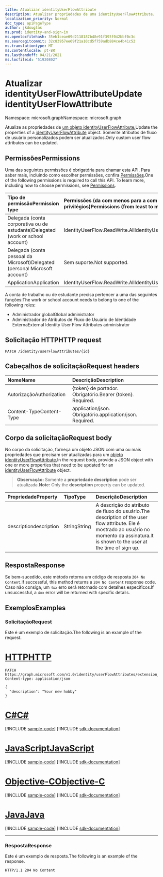 ```yaml
---
title: Atualizar identityUserFlowAttribute
description: Atualizar propriedades de uma identityUserFlowAttribute.
localization_priority: Normal
doc_type: apiPageType
author: jkdouglas
ms.prod: identity-and-sign-in
ms.openlocfilehash: 35eb1ceae69d2118187b48e91f395f042bbf0c3c
ms.sourcegitcommit: 32c83957ee69f21a10cd5f759adb884ce4b41c52
ms.translationtype: MT
ms.contentlocale: pt-BR
ms.lasthandoff: 04/21/2021
ms.locfileid: "51920802"
---
```

# <a name="update-identityuserflowattribute"></a><span data-ttu-id="f4194-103">Atualizar identityUserFlowAttribute</span><span class="sxs-lookup"><span data-stu-id="f4194-103">Update identityUserFlowAttribute</span></span>

<span data-ttu-id="f4194-104">Namespace: microsoft.graph</span><span class="sxs-lookup"><span data-stu-id="f4194-104">Namespace: microsoft.graph</span></span>

<span data-ttu-id="f4194-105">Atualize as propriedades de [um objeto identityUserFlowAttribute.](../resources/identityuserflowattribute.md)</span><span class="sxs-lookup"><span data-stu-id="f4194-105">Update the properties of a [identityUserFlowAttribute](../resources/identityuserflowattribute.md) object.</span></span> <span data-ttu-id="f4194-106">Somente atributos de fluxo de usuário personalizados podem ser atualizados.</span><span class="sxs-lookup"><span data-stu-id="f4194-106">Only custom user flow attributes can be updated.</span></span>

## <a name="permissions"></a><span data-ttu-id="f4194-107">Permissões</span><span class="sxs-lookup"><span data-stu-id="f4194-107">Permissions</span></span>

<span data-ttu-id="f4194-p102">Uma das seguintes permissões é obrigatória para chamar esta API. Para saber mais, incluindo como escolher permissões, confira [Permissões](/graph/permissions-reference).</span><span class="sxs-lookup"><span data-stu-id="f4194-p102">One of the following permissions is required to call this API. To learn more, including how to choose permissions, see [Permissions](/graph/permissions-reference).</span></span>

|<span data-ttu-id="f4194-110">Tipo de permissão</span><span class="sxs-lookup"><span data-stu-id="f4194-110">Permission type</span></span>      | <span data-ttu-id="f4194-111">Permissões (da com menos para a com mais privilégios)</span><span class="sxs-lookup"><span data-stu-id="f4194-111">Permissions (from least to most privileged)</span></span>              |
|:--------------------|:---------------------------------------------------------|
|<span data-ttu-id="f4194-112">Delegada (conta corporativa ou de estudante)</span><span class="sxs-lookup"><span data-stu-id="f4194-112">Delegated (work or school account)</span></span>|<span data-ttu-id="f4194-113">IdentityUserFlow.ReadWrite.All</span><span class="sxs-lookup"><span data-stu-id="f4194-113">IdentityUserFlow.ReadWrite.All</span></span>|
|<span data-ttu-id="f4194-114">Delegada (conta pessoal da Microsoft)</span><span class="sxs-lookup"><span data-stu-id="f4194-114">Delegated (personal Microsoft account)</span></span>| <span data-ttu-id="f4194-115">Sem suporte.</span><span class="sxs-lookup"><span data-stu-id="f4194-115">Not supported.</span></span>|
|<span data-ttu-id="f4194-116">Application</span><span class="sxs-lookup"><span data-stu-id="f4194-116">Application</span></span>| <span data-ttu-id="f4194-117">IdentityUserFlow.ReadWrite.All</span><span class="sxs-lookup"><span data-stu-id="f4194-117">IdentityUserFlow.ReadWrite.All</span></span>|

<span data-ttu-id="f4194-118">A conta de trabalho ou de estudante precisa pertencer a uma das seguintes funções:</span><span class="sxs-lookup"><span data-stu-id="f4194-118">The work or school account needs to belong to one of the following roles:</span></span>

* <span data-ttu-id="f4194-119">Administrador global</span><span class="sxs-lookup"><span data-stu-id="f4194-119">Global administrator</span></span>
* <span data-ttu-id="f4194-120">Administrador de Atributos de Fluxo de Usuário de Identidade Externa</span><span class="sxs-lookup"><span data-stu-id="f4194-120">External Identity User Flow Attributes administrator</span></span>

## <a name="http-request"></a><span data-ttu-id="f4194-121">Solicitação HTTP</span><span class="sxs-lookup"><span data-stu-id="f4194-121">HTTP request</span></span>

<!-- { "blockType": "ignored" } -->

```http
PATCH /identity/userFlowAttributes/{id}
```

## <a name="request-headers"></a><span data-ttu-id="f4194-122">Cabeçalhos de solicitação</span><span class="sxs-lookup"><span data-stu-id="f4194-122">Request headers</span></span>

|<span data-ttu-id="f4194-123">Nome</span><span class="sxs-lookup"><span data-stu-id="f4194-123">Name</span></span>|<span data-ttu-id="f4194-124">Descrição</span><span class="sxs-lookup"><span data-stu-id="f4194-124">Description</span></span>|
|:---------------|:----------|
|<span data-ttu-id="f4194-125">Autorização</span><span class="sxs-lookup"><span data-stu-id="f4194-125">Authorization</span></span>|<span data-ttu-id="f4194-p103">{token} de portador. Obrigatório.</span><span class="sxs-lookup"><span data-stu-id="f4194-p103">Bearer {token}. Required.</span></span>|
|<span data-ttu-id="f4194-128">Content-Type</span><span class="sxs-lookup"><span data-stu-id="f4194-128">Content-Type</span></span>|<span data-ttu-id="f4194-p104">application/json. Obrigatório.</span><span class="sxs-lookup"><span data-stu-id="f4194-p104">application/json. Required.</span></span>|

## <a name="request-body"></a><span data-ttu-id="f4194-131">Corpo da solicitação</span><span class="sxs-lookup"><span data-stu-id="f4194-131">Request body</span></span>

<span data-ttu-id="f4194-132">No corpo da solicitação, forneça um objeto JSON com uma ou mais propriedades que precisam ser atualizadas para um [objeto identityUserFlowAttribute.](../resources/identityuserflowattribute.md)</span><span class="sxs-lookup"><span data-stu-id="f4194-132">In the request body, provide a JSON object with one or more properties that need to be updated for an [identityUserFlowAttribute](../resources/identityuserflowattribute.md) object.</span></span>

><span data-ttu-id="f4194-133">**Observação:** Somente a **propriedade description** pode ser atualizada.</span><span class="sxs-lookup"><span data-stu-id="f4194-133">**Note:** Only the **description** property can be updated.</span></span>

|<span data-ttu-id="f4194-134">Propriedade</span><span class="sxs-lookup"><span data-stu-id="f4194-134">Property</span></span>|<span data-ttu-id="f4194-135">Tipo</span><span class="sxs-lookup"><span data-stu-id="f4194-135">Type</span></span>|<span data-ttu-id="f4194-136">Descrição</span><span class="sxs-lookup"><span data-stu-id="f4194-136">Description</span></span>|
|:---------------|:--------|:----------|
|<span data-ttu-id="f4194-137">description</span><span class="sxs-lookup"><span data-stu-id="f4194-137">description</span></span>|<span data-ttu-id="f4194-138">String</span><span class="sxs-lookup"><span data-stu-id="f4194-138">String</span></span>|<span data-ttu-id="f4194-139">A descrição do atributo de fluxo do usuário.</span><span class="sxs-lookup"><span data-stu-id="f4194-139">The description of the user flow attribute.</span></span> <span data-ttu-id="f4194-140">Ele é mostrado ao usuário no momento da assinatura.</span><span class="sxs-lookup"><span data-stu-id="f4194-140">It is shown to the user at the time of sign up.</span></span>|

## <a name="response"></a><span data-ttu-id="f4194-141">Resposta</span><span class="sxs-lookup"><span data-stu-id="f4194-141">Response</span></span>

<span data-ttu-id="f4194-142">Se bem-sucedido, este método retorna um código de resposta `204 No Content`.</span><span class="sxs-lookup"><span data-stu-id="f4194-142">If successful, this method returns a `204 No Content` response code.</span></span> <span data-ttu-id="f4194-143">Caso não consiga, um `4xx` erro será retornado com detalhes específicos.</span><span class="sxs-lookup"><span data-stu-id="f4194-143">If unsuccessful, a `4xx` error will be returned with specific details.</span></span>

## <a name="examples"></a><span data-ttu-id="f4194-144">Exemplos</span><span class="sxs-lookup"><span data-stu-id="f4194-144">Examples</span></span>

### <a name="request"></a><span data-ttu-id="f4194-145">Solicitação</span><span class="sxs-lookup"><span data-stu-id="f4194-145">Request</span></span>

<span data-ttu-id="f4194-146">Este é um exemplo de solicitação.</span><span class="sxs-lookup"><span data-stu-id="f4194-146">The following is an example of the request.</span></span>


# <a name="http"></a>[<span data-ttu-id="f4194-147">HTTP</span><span class="sxs-lookup"><span data-stu-id="f4194-147">HTTP</span></span>](#tab/http)
<!-- {
  "blockType": "request",
  "name": "update_userFlowAttributes"
}
-->

``` http
PATCH https://graph.microsoft.com/v1.0/identity/userFlowAttributes/extension_d09380e2b4c642b9a203fb816a04a7ad_Hobby
Content-type: application/json

{
  "description": "Your new hobby"
}
```
# <a name="c"></a>[<span data-ttu-id="f4194-148">C#</span><span class="sxs-lookup"><span data-stu-id="f4194-148">C#</span></span>](#tab/csharp)
[!INCLUDE [sample-code](../includes/snippets/csharp/update-userflowattributes-csharp-snippets.md)]
[!INCLUDE [sdk-documentation](../includes/snippets/snippets-sdk-documentation-link.md)]

# <a name="javascript"></a>[<span data-ttu-id="f4194-149">JavaScript</span><span class="sxs-lookup"><span data-stu-id="f4194-149">JavaScript</span></span>](#tab/javascript)
[!INCLUDE [sample-code](../includes/snippets/javascript/update-userflowattributes-javascript-snippets.md)]
[!INCLUDE [sdk-documentation](../includes/snippets/snippets-sdk-documentation-link.md)]

# <a name="objective-c"></a>[<span data-ttu-id="f4194-150">Objective-C</span><span class="sxs-lookup"><span data-stu-id="f4194-150">Objective-C</span></span>](#tab/objc)
[!INCLUDE [sample-code](../includes/snippets/objc/update-userflowattributes-objc-snippets.md)]
[!INCLUDE [sdk-documentation](../includes/snippets/snippets-sdk-documentation-link.md)]

# <a name="java"></a>[<span data-ttu-id="f4194-151">Java</span><span class="sxs-lookup"><span data-stu-id="f4194-151">Java</span></span>](#tab/java)
[!INCLUDE [sample-code](../includes/snippets/java/update-userflowattributes-java-snippets.md)]
[!INCLUDE [sdk-documentation](../includes/snippets/snippets-sdk-documentation-link.md)]

---


### <a name="response"></a><span data-ttu-id="f4194-152">Resposta</span><span class="sxs-lookup"><span data-stu-id="f4194-152">Response</span></span>

<span data-ttu-id="f4194-153">Este é um exemplo de resposta.</span><span class="sxs-lookup"><span data-stu-id="f4194-153">The following is an example of the response.</span></span>

<!-- {
  "blockType": "response",
  "truncated": true
} -->

```http
HTTP/1.1 204 No Content
```
